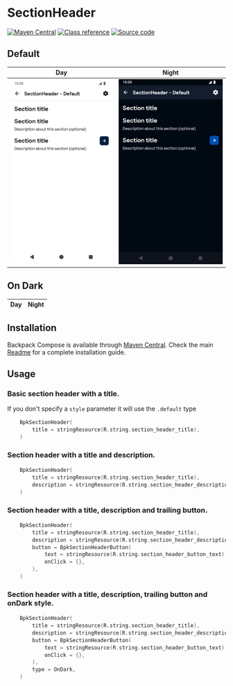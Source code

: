 # SectionHeader

[![Maven Central](https://img.shields.io/maven-central/v/net.skyscanner.backpack/backpack-compose)](https://search.maven.org/artifact/net.skyscanner.backpack/backpack-compose)
[![Class reference](https://img.shields.io/badge/Class%20reference-Android-blue)](https://backpack.github.io/android/backpack-compose/net.skyscanner.backpack.compose.sectionheader)
[![Source code](https://img.shields.io/badge/Source%20code-GitHub-lightgrey)](https://github.com/Skyscanner/backpack-android/tree/main/backpack-compose/src/main/kotlin/net/skyscanner/backpack/compose/sectionheader)

## Default

| Day | Night |
| --- | --- |
| <img src="https://raw.githubusercontent.com/Skyscanner/backpack-android/main/docs/compose/SectionHeader/screenshots/default.png" alt="SectionHeader component" width="375" /> | <img src="https://raw.githubusercontent.com/Skyscanner/backpack-android/main/docs/compose/SectionHeader/screenshots/default_dm.png" alt="SectionHeader component - dark mode" width="375" /> |

## On Dark

| Day | Night |
| --- | --- |


## Installation

Backpack Compose is available through [Maven Central](https://search.maven.org/artifact/net.skyscanner.backpack/backpack-compose). Check the main [Readme](https://github.com/skyscanner/backpack-android#installation) for a complete installation guide.

## Usage

### Basic section header with a title.
If you don't specify a `style` parameter it will use the `.default` type

```Kotlin
    BpkSectionHeader(
        title = stringResource(R.string.section_header_title),
    )
```

### Section header with a title and description.

```Kotlin
    BpkSectionHeader(
        title = stringResource(R.string.section_header_title),
        description = stringResource(R.string.section_header_description),
    )
```

### Section header with a title, description and trailing button.

```Kotlin
    BpkSectionHeader(
        title = stringResource(R.string.section_header_title),
        description = stringResource(R.string.section_header_description),
        button = BpkSectionHeaderButton(
            text = stringResource(R.string.section_header_button_text),
            onClick = {},
        ),
    )
```

### Section header with a title, description, trailing button and onDark style.

```Kotlin
    BpkSectionHeader(
        title = stringResource(R.string.section_header_title),
        description = stringResource(R.string.section_header_description),
        button = BpkSectionHeaderButton(
            text = stringResource(R.string.section_header_button_text),
            onClick = {},
        ),
        type = OnDark,
    )
```
